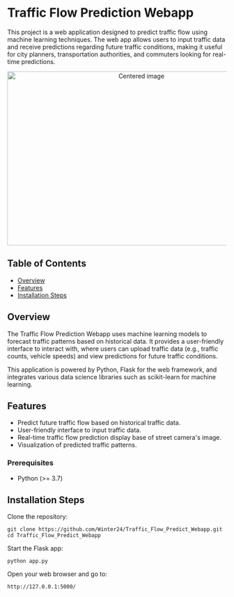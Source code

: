 # Traffic Flow Prediction Webapp

This project is a web application designed to predict traffic flow using machine learning techniques. The web app allows users to input traffic data and receive predictions regarding future traffic conditions, making it useful for city planners, transportation authorities, and commuters looking for real-time predictions.

<p align="center">
  <img src="https://www.facebook.com/photo?fbid=2924030211078913&set=pcb.2924035807745020" alt="Centered image" width="600" height="400" />
</p>

## Table of Contents

- [Overview](#overview)
- [Features](#features)
- [Installation Steps](#installation_steps)

## Overview

The Traffic Flow Prediction Webapp uses machine learning models to forecast traffic patterns based on historical data. It provides a user-friendly interface to interact with, where users can upload traffic data (e.g., traffic counts, vehicle speeds) and view predictions for future traffic conditions.

This application is powered by Python, Flask for the web framework, and integrates various data science libraries such as scikit-learn for machine learning.

## Features

- Predict future traffic flow based on historical traffic data.
- User-friendly interface to input traffic data.
- Real-time traffic flow prediction display base of street camera's image.
- Visualization of predicted traffic patterns.

### Prerequisites
- Python (>= 3.7)

## Installation Steps

Clone the repository:
```
git clone https://github.com/Winter24/Traffic_Flow_Predict_Webapp.git
cd Traffic_Flow_Predict_Webapp
```

Start the Flask app:
```
python app.py
```

Open your web browser and go to:
```
http://127.0.0.1:5000/
```
